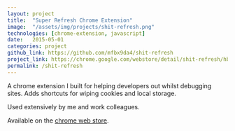```yaml
---
layout: project
title:  "Super Refresh Chrome Extension"
image:  "/assets/img/projects/shit-refresh.png"
technologies: [chrome-extension, javascript]
date:   2015-05-01
categories: project
github_link: https://github.com/mfbx9da4/shit-refresh
project_link: https://chrome.google.com/webstore/detail/shit-refresh/hbmgipphjkkboepehobfainknbbfagga?hl=en-GB
permalink: /shit-refresh
---
```


A chrome extension I built for helping developers out whilst debugging sites. Adds shortcuts for wiping cookies and local storage.  

Used extensively by me and work colleagues.

Available on the [chrome web store](https://chrome.google.com/webstore/detail/shit-refresh/hbmgipphjkkboepehobfainknbbfagga?hl=en-GB).
